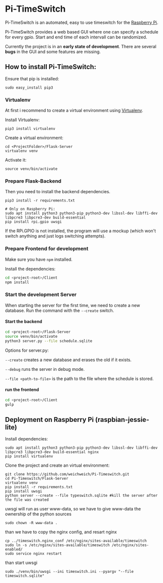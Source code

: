 # Pi-TimeSwitch
Pi-TimeSwitch is an automated, easy to use timeswitch for the [Raspberry Pi](https://www.raspberrypi.org).

Pi-TimeSwitch provides a web based GUI where one can specify a schedule for every gpio. Start and end time of each intervall can be randomized.

Currently the project is in an **early state of development**. There are several **bugs** in the GUI and some features are missing.

## How to install Pi-TimeSwitch:

Ensure that pip is installed:

```
sudo easy_install pip3
```

### Virtualenv

At first i recommend to create a virtual environment using [Virtualenv](https://virtualenv.pypa.io/en/stable/).

Install Virtualenv:

```
pip3 install virtualenv
```

Create a virtual environment:

```
cd <ProjectFolder>/Flask-Server
virtualenv venv
```
Activate it:

```
source venv/bin/activate
```

### Prepare Flask-Backend

Then you need to install the backend dependencies.

```
pip3 install -r requirements.txt

# Only on Raspberry Pi:
sudo apt install python3 python3-pip python3-dev libssl-dev libffi-dev libpcre3 libpcre3-dev build-essential
pip install rpi.gpio uwsgi
```

If the RPi.GPIO is not installed, the program will use a mockup (which won't switch anything and just logs switching attempts).

### Prepare Frontend for development

Make sure you have `npm` installed.

Install the dependencies:

```bash
cd <project-root>/Client
npm install
```

###  Start the development Server

When starting the server for the first time, we need to create a new database. Run the command with the `--create` switch.

#### Start the backend

```bash
cd <project-root>/Flask-Server
source venv/bin/activate
python3 server.py --file schedule.sqlite
```

Options for server.py:

`--create` creates a new database and erases the old if it exists.

`--debug` runs the server in debug mode.

`--file <path-to-file>` is the path to the file where the schedule is stored.

#### run the frontend

```bash
cd <project-root>/Client
gulp
```

## Deployment on Raspberry Pi (raspbian-jessie-lite)

Install dependencies:

```
sudo apt install python3 python3-pip python3-dev libssl-dev libffi-dev libpcre3 libpcre3-dev build-essential nginx
pip install virtualenv
```

Clone the project and create an virtual environment:

```
git clone https://github.com/weichweich/Pi-Timeswitch.git
cd Pi-Timeswitch/Flask-Server
virtualenv venv
pip install -r requirements.txt
pip install uwsgi
python server --create --file typeswitch.sqlite #kill the server after the file was created
```

uwsgi will run as user www-data, so we have to give www-data the ownership of the python sources

```
sudo chown -R www-data .
```

than we have to copy the nginx config, and resart nginx

```
cp ../timeswitch.nginx_conf /etc/nginx/sites-available/timeswitch
sudo ln -s /etc/nginx/sites-available/timeswitch /etc/nginx/sites-enabled/
sudo service nginx restart
```

than start uwsgi

```
sudo ./venv/bin/uwsgi --ini timeswitch.ini --pyargv "--file timeswitch.sqlite"
```